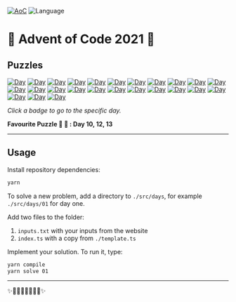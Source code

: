 [![AoC](https://badgen.net/badge/AoC/2021/blue)](https://adventofcode.com/2021)
![Language](https://badgen.net/badge/Language/TypeScript)

# 🎄 Advent of Code 2021 🎄



## Puzzles

[![Day](https://badgen.net/badge/01/%E2%98%85%E2%98%85/gray)](https://adventofcode.com/2021/day/1)
[![Day](https://badgen.net/badge/02/%E2%98%85%E2%98%85/gray)](https://adventofcode.com/2021/day/2)
[![Day](https://badgen.net/badge/03/%E2%98%85%E2%98%85/gray)](https://adventofcode.com/2021/day/3)
[![Day](https://badgen.net/badge/04/%E2%98%85%E2%98%85/gray)](https://adventofcode.com/2021/day/4)
[![Day](https://badgen.net/badge/05/%E2%98%85%E2%98%85/gray)](https://adventofcode.com/2021/day/5)
[![Day](https://badgen.net/badge/06/%E2%98%85%E2%98%86/gray)](https://adventofcode.com/2021/day/6)
[![Day](https://badgen.net/badge/07/%E2%98%85%E2%98%85/gray)](https://adventofcode.com/2021/day/7)
[![Day](https://badgen.net/badge/08/%E2%98%85%E2%98%85/gray)](https://adventofcode.com/2021/day/8)
[![Day](https://badgen.net/badge/09/%E2%98%85%E2%98%85/gray)](https://adventofcode.com/2021/day/9)
[![Day](https://badgen.net/badge/10/%E2%98%85%E2%98%85/gray)](https://adventofcode.com/2021/day/10)
[![Day](https://badgen.net/badge/11/%E2%98%85%E2%98%85/gray)](https://adventofcode.com/2021/day/11)
[![Day](https://badgen.net/badge/12/%E2%98%85%E2%98%85/gray)](https://adventofcode.com/2021/day/12)
[![Day](https://badgen.net/badge/13/%E2%98%85%E2%98%85/gray)](https://adventofcode.com/2021/day/13)
[![Day](https://badgen.net/badge/14/%E2%98%86%E2%98%86/gray)](https://adventofcode.com/2021/day/14)
[![Day](https://badgen.net/badge/15/%E2%98%86%E2%98%86/gray)](https://adventofcode.com/2021/day/15)
[![Day](https://badgen.net/badge/16/%E2%98%86%E2%98%86/gray)](https://adventofcode.com/2021/day/16)
[![Day](https://badgen.net/badge/17/%E2%98%86%E2%98%86/gray)](https://adventofcode.com/2021/day/17)
[![Day](https://badgen.net/badge/18/%E2%98%86%E2%98%86/gray)](https://adventofcode.com/2021/day/18)
[![Day](https://badgen.net/badge/19/%E2%98%86%E2%98%86/gray)](https://adventofcode.com/2021/day/19)
[![Day](https://badgen.net/badge/20/%E2%98%86%E2%98%86/gray)](https://adventofcode.com/2021/day/20)
[![Day](https://badgen.net/badge/21/%E2%98%86%E2%98%86/gray)](https://adventofcode.com/2021/day/21)
[![Day](https://badgen.net/badge/22/%E2%98%86%E2%98%86/gray)](https://adventofcode.com/2021/day/22)
[![Day](https://badgen.net/badge/23/%E2%98%86%E2%98%86/gray)](https://adventofcode.com/2021/day/23)
[![Day](https://badgen.net/badge/24/%E2%98%86%E2%98%86/gray)](https://adventofcode.com/2021/day/24)
[![Day](https://badgen.net/badge/25/%E2%98%86%E2%98%86/gray)](https://adventofcode.com/2021/day/25)

_Click a badge to go to the specific day._

**Favourite Puzzle 🤩 🥳 : Day 10, 12, 13**

---

## Usage

Install repository dependencies:

```sh
yarn
```

To solve a new problem, add a directory to `./src/days`, for example `./src/days/01` for day one.

Add two files to the folder:

 1. `inputs.txt` with your inputs from the website
 2. `index.ts` with a copy from `./template.ts`

Implement your solution. To run it, type:

```sh
yarn compile
yarn solve 01
```

---

✨🎄🎁🎄🎅🎄🎁🎄✨
